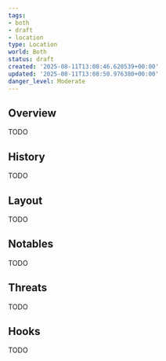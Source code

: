 ```yaml
---
tags:
- both
- draft
- location
type: Location
world: Both
status: draft
created: '2025-08-11T13:08:46.620539+00:00'
updated: '2025-08-11T13:08:50.976380+00:00'
danger_level: Moderate
---
```



## Overview

TODO
## History

TODO
## Layout

TODO
## Notables

TODO
## Threats

TODO
## Hooks

TODO
